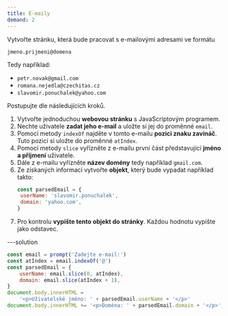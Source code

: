 ```yaml
---
title: E-maily
demand: 2
---
```


Vytvořte stránku, která bude pracovat s e-mailovými adresami ve formátu

```
jmeno.prijmeni@domena
```

Tedy například:

- `petr.novak@gmail.com`
- `romana.nejedla@czechitas.cz`
- `slavomir.ponuchalek@yahoo.com`

Postupujte dle následujících kroků.

1. Vytvořte jednoduchou **webovou stránku** s JavaScriptovým programem.
1. Nechte uživatele **zadat jeho e-mail** a uložte si jej do proměnné `email`.
1. Pomocí metody `indexOf` najděte v tomto e-mailu **pozici znaku zavináč**. Tuto pozici si uložte do proměnné `atIndex`.
1. Pomocí metody `slice` vyřízněte z e-mailu první část představující **jméno a příjmení** uživatele.
1. Dále z e-mailu vyřízněte **název domény** tedy například `gmail.com`.
1. Ze získaných informací vytvořte **objekt**, který bude vypadat například takto:
   ```js
   const parsedEmail = {
   	userName: 'slavomir.ponuchalek',
   	domain: 'yahoo.com',
   }
   ```
1. Pro kontrolu **vypište tento objekt do stránky**. Každou hodnotu vypište jako odstavec.

---solution

```js
const email = prompt('Zadejte e-mail:')
const atIndex = email.indexOf('@')
const parsedEmail = {
	userName: email.slice(0, atIndex),
	domain: email.slice(atIndex + 1),
}
document.body.innerHTML =
	'<p>Uživatelské jméno: ' + parsedEmail.userName + '</p>'
document.body.innerHTML += '<p>Doména: ' + parsedEmail.domain + '</p>'
```
